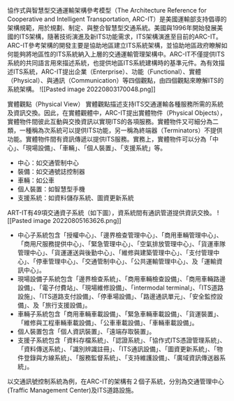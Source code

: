 協作式與智慧型交通運輸架構參考模型（The Architecture Reference for Cooperative and Intelligent Transportation, ARC-IT）是美國運輸部支持倡導的架構規範，用於規劃、制定、與整合智慧型交通系統。美國與1996年開始發展美國的ITS架構，隨著技術演進及新ITS功能需求，ITS架構演進至目前的ARC-IT。ARC-IT參考架構的開發主要是協助地區建立ITS系統架構，並協助地區政府瞭解如何能夠將地區性的ITS系統納入上層的交通運輸管理架構中。ARC-IT不僅提供ITS系統的共同語言用來描述系統，也提供地區ITS系統建構時的基準元件。為有效描述ITS系統，ARC-IT提出企業（Enterprise）、功能（Functional）、實體（Physical）、與通訊（Communication）等四個觀點，由四個觀點來瞭解ITS的系統架構。
![[Pasted image 20220803170048.png]]


實體觀點（Physical View）
實體觀點描述支持ITS交通運輸各種服務所需的系統及資訊交換。因此，在實體觀體中，ARC-IT提出實體物件（Physical Objects），實體物件間彼此互動與交換資訊以實現ITS的各項服務。實體物件又可細分為二類，一種稱為次系統可以提供ITS功能，另一稱為終端器（Terminators）不提供功能。實體物件間有資訊傳遞以提供ITS服務。實務上，實體物件可以分為「中心」、「現場設備」、「車輛」、「個人裝置」、「支援系統」等。
* 中心：如交通管制中心
* 裝備：如交通號誌控制器
* 車輛：如公車
* 個人裝置：如智慧型手機
* 支援系統：如資料儲存系統、圖資更新系統

ART-IT有49項交通資子系統（如下圖），資系統間有通訊管道提供資訊交換。
![[Pasted image 20220805163626.png]]

* 中心子系統包含「授權中心」、「邊界檢查管理中心」、「商用車輛管理中心」、「商用尺服務提供中心」、「緊急管理中心」、「空氣排放管理中心」、「貨運車隊管理中心」、「貨運運送與後勤中心」、「維修與建築管理中心」、「支付管理中心」、「停車管理中心」、「交通管制中心」、「公共運輸管理中心」、及「運輸資訊中心」。
* 現場設備子系統包含「邊界檢查系統」、「商用車輛檢查設備」、「商用車輛路邊設備」、「電子付費站」、「現場維修設備」、「intermodal terminal」、「ITS道路設施」、「ITS道路支付設備」、「停車場設備」、「路邊通訊單元」、「安全監控設備」、及「旅行支援設備」。
* 車輛子系統包含「商用車輛車載設備」、「緊急車輛車載設備」、「貨運裝置」、「維修與工程車輛車載設備」、「公車車載設備」、「車輛車載設備」。
* 個人裝置包含「個人資訊裝置」、「遠端存取裝置」。
* 支援子系統包含「資料存檔系統」、「認證系統」、「協作式ITS憑證管理系統」、「資料傳送系統」、「識別辨識註冊」、「ITS通訊設備」、「圖資更新系統」、「物件登錄與方線系統」、「服務監督系統」、「支持維護設備」、「廣域資訊傳送器系統」。

以交通訊號控制系統為例，在ARC-IT的架構有２個子系統，分別為交通管理中心(Traffic Management Center)及ITS道路設施。